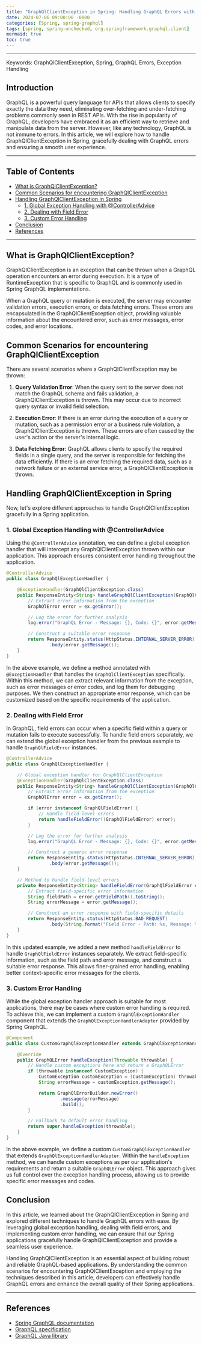 ```yaml
---
title: "GraphQlClientException in Spring: Handling GraphQL Errors with Ease"
date: 2024-07-06 09:00:00 -0000
categories: [Spring, spring-graphql]
tags: [spring, spring-unchecked, org.springframework.graphql.client]
mermaid: true
toc: true
---
```


---
Keywords: GraphQlClientException, Spring, GraphQL Errors, Exception Handling

Introduction
---
GraphQL is a powerful query language for APIs that allows clients to specify exactly the data they need, eliminating over-fetching and under-fetching problems commonly seen in REST APIs. With the rise in popularity of GraphQL, developers have embraced it as an efficient way to retrieve and manipulate data from the server. However, like any technology, GraphQL is not immune to errors. In this article, we will explore how to handle GraphQlClientException in Spring, gracefully dealing with GraphQL errors and ensuring a smooth user experience.

---

Table of Contents
---
<!-- TOC -->

- [What is GraphQlClientException?](#what-is-graphqlclientexception)
- [Common Scenarios for encountering GraphQlClientException](#common-scenarios-for-encountering-graphqlclientexception)
- [Handling GraphQlClientException in Spring](#handling-graphqlclientexception-in-spring)
    - [1. Global Exception Handling with @ControllerAdvice](#1-global-exception-handling-with-controlleradvice)
    - [2. Dealing with Field Error](#2-dealing-with-field-error)
    - [3. Custom Error Handling](#3-custom-error-handling)
- [Conclusion](#conclusion)
- [References](#references)

<!-- /TOC -->

---

## What is GraphQlClientException?
GraphQlClientException is an exception that can be thrown when a GraphQL operation encounters an error during execution. It is a type of RuntimeException that is specific to GraphQL and is commonly used in Spring GraphQL implementations.

When a GraphQL query or mutation is executed, the server may encounter validation errors, execution errors, or data fetching errors. These errors are encapsulated in the GraphQlClientException object, providing valuable information about the encountered error, such as error messages, error codes, and error locations.

## Common Scenarios for encountering GraphQlClientException
There are several scenarios where a GraphQlClientException may be thrown:

1. **Query Validation Error**: When the query sent to the server does not match the GraphQL schema and fails validation, a GraphQlClientException is thrown. This may occur due to incorrect query syntax or invalid field selection.

2. **Execution Error**: If there is an error during the execution of a query or mutation, such as a permission error or a business rule violation, a GraphQlClientException is thrown. These errors are often caused by the user's action or the server's internal logic.

3. **Data Fetching Error**: GraphQL allows clients to specify the required fields in a single query, and the server is responsible for fetching the data efficiently. If there is an error fetching the required data, such as a network failure or an external service error, a GraphQlClientException is thrown.

## Handling GraphQlClientException in Spring
Now, let's explore different approaches to handle GraphQlClientException gracefully in a Spring application.

### 1. Global Exception Handling with @ControllerAdvice
Using the `@ControllerAdvice` annotation, we can define a global exception handler that will intercept any GraphQlClientException thrown within our application. This approach ensures consistent error handling throughout the application.

```java
@ControllerAdvice
public class GraphQlExceptionHandler {

    @ExceptionHandler(GraphQlClientException.class)
    public ResponseEntity<String> handleGraphQlClientException(GraphQlClientException ex) {
        // Extract error information from the exception
        GraphQlError error = ex.getError();

        // Log the error for further analysis
        log.error("GraphQL Error - Message: {}, Code: {}", error.getMessage(), error.getCode());

        // Construct a suitable error response
        return ResponseEntity.status(HttpStatus.INTERNAL_SERVER_ERROR)
                .body(error.getMessage());
    }
}
```

In the above example, we define a method annotated with `@ExceptionHandler` that handles the `GraphQlClientException` specifically. Within this method, we can extract relevant information from the exception, such as error messages or error codes, and log them for debugging purposes. We then construct an appropriate error response, which can be customized based on the specific requirements of the application.

### 2. Dealing with Field Error
In GraphQL, field errors can occur when a specific field within a query or mutation fails to execute successfully. To handle field errors separately, we can extend the global exception handler from the previous example to handle `GraphQlFieldError` instances.

```java
@ControllerAdvice
public class GraphQlExceptionHandler {

    // Global exception handler for GraphQlClientException
    @ExceptionHandler(GraphQlClientException.class)
    public ResponseEntity<String> handleGraphQlClientException(GraphQlClientException ex) {
        // Extract error information from the exception
        GraphQlError error = ex.getError();

        if (error instanceof GraphQlFieldError) {
            // Handle field-level errors
            return handleFieldError((GraphQlFieldError) error);
        }

        // Log the error for further analysis
        log.error("GraphQL Error - Message: {}, Code: {}", error.getMessage(), error.getCode());

        // Construct a generic error response
        return ResponseEntity.status(HttpStatus.INTERNAL_SERVER_ERROR)
                .body(error.getMessage());
    }

    // Method to handle field-level errors
    private ResponseEntity<String> handleFieldError(GraphQlFieldError error) {
        // Extract field-specific error information
        String fieldPath = error.getFieldPath().toString();
        String errorMessage = error.getMessage();

        // Construct an error response with field-specific details
        return ResponseEntity.status(HttpStatus.BAD_REQUEST)
                .body(String.format("Field Error - Path: %s, Message: %s", fieldPath, errorMessage));
    }
}
```

In this updated example, we added a new method `handleFieldError` to handle `GraphQlFieldError` instances separately. We extract field-specific information, such as the field path and error message, and construct a suitable error response. This allows finer-grained error handling, enabling better context-specific error messages for the clients.

### 3. Custom Error Handling
While the global exception handler approach is suitable for most applications, there may be cases where custom error handling is required. To achieve this, we can implement a custom `GraphQlExceptionHandler` component that extends the `GraphQlExceptionHandlerAdapter` provided by Spring GraphQL.

```java
@Component
public class CustomGraphQlExceptionHandler extends GraphQlExceptionHandlerAdapter {

    @Override
    public GraphQLError handleException(Throwable throwable) {
        // Handle custom exceptions here and return a GraphQLError
        if (throwable instanceof CustomException) {
            CustomException customException = (CustomException) throwable;
            String errorMessage = customException.getMessage();

            return GraphQlErrorBuilder.newError()
                    .message(errorMessage)
                    .build();
        }

        // Fallback to default error handling
        return super.handleException(throwable);
    }
}
```

In the above example, we define a custom `CustomGraphQlExceptionHandler` that extends `GraphQlExceptionHandlerAdapter`. Within the `handleException` method, we can handle custom exceptions as per our application's requirements and return a suitable `GraphQLError` object. This approach gives us full control over the exception handling process, allowing us to provide specific error messages and codes.

## Conclusion
In this article, we learned about the GraphQlClientException in Spring and explored different techniques to handle GraphQL errors with ease. By leveraging global exception handling, dealing with field errors, and implementing custom error handling, we can ensure that our Spring applications gracefully handle GraphQlClientException and provide a seamless user experience.

Handling GraphQlClientException is an essential aspect of building robust and reliable GraphQL-based applications. By understanding the common scenarios for encountering GraphQlClientException and employing the techniques described in this article, developers can effectively handle GraphQL errors and enhance the overall quality of their Spring applications.

---

## References
- [Spring GraphQL documentation](https://docs.spring.io/spring-graphql/docs/current/reference/html/)
- [GraphQL specification](https://spec.graphql.org/)
- [GraphQL Java library](https://www.graphql-java.com/)

